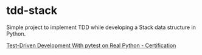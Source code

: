 # tdd-stack
Simple project to implement TDD while developing a Stack data structure in Python.

<a href="https://realpython.com/certificates/03914fe0-5f18-45a4-ae96-6a84a1c4e9ab/">Test-Driven Development With pytest on Real Python - Certification</a>